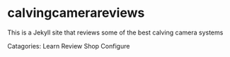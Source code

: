 # calvingcamerareviews
This is a Jekyll site that reviews some of the best calving camera systems


Catagories:
Learn
Review
Shop
Configure
  

